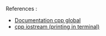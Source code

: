 

References : 

- [Documentation cpp global](https://cplusplus.com/)
- [cpp iostream (printing in terminal)](https://cplusplus.com/reference/iostream/)